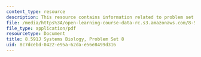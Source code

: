 ```yaml
---
content_type: resource
description: This resource contains information related to problem set 8.
file: /media/https%3A/open-learning-course-data-rc.s3.amazonaws.com/8-591j-systems-biology-fall-2014/8c7dcebd0422e95a62dae56e8499d316_MIT8_591JF14_ProblemSet8.pdf
file_type: application/pdf
resourcetype: Document
title: 8.591J Systems Biology, Problem Set 8
uid: 8c7dcebd-0422-e95a-62da-e56e8499d316
---
```

